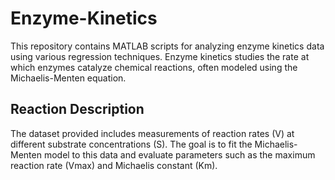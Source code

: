 # Enzyme-Kinetics

This repository contains MATLAB scripts for analyzing enzyme kinetics data using various regression techniques. Enzyme kinetics studies the rate at which enzymes catalyze chemical reactions, often modeled using the Michaelis-Menten equation.

## Reaction Description
The dataset provided includes measurements of reaction rates (V) at different substrate concentrations (S). The goal is to fit the Michaelis-Menten model to this data and evaluate parameters such as the maximum reaction rate (Vmax) and Michaelis constant (Km).

